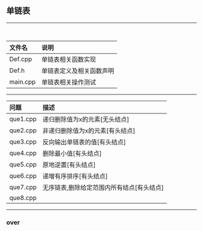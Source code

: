 ﻿## 单链表

----

<br>

|文件名|说明|
|:------|:----|
Def.cpp|单链表相关函数实现
Def.h|单链表定义及相关函数声明
main.cpp|单链表相关操作测试

------

|问题|描述|
|:----|:----|
que1.cpp|递归删除值为x的元素[无头结点]
que2.cpp|非递归删除值为x的元素[有头结点]
que3.cpp|反向输出单链表的值[有头结点]
que4.cpp|删除最小值[有头结点]
que5.cpp|原地逆置[有头结点]
que6.cpp|递增有序排序[有头结点]
que7.cpp|无序链表,删除给定范围内所有结点[有头结点]
que8.cpp|


----

### over